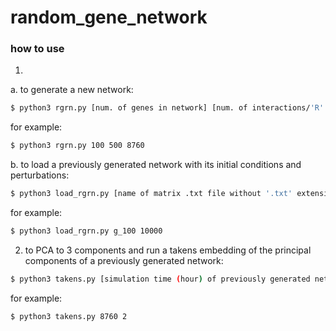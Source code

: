 # random_gene_network

### how to use

1. 
a. to generate a new network:
```bash
$ python3 rgrn.py [num. of genes in network] [num. of interactions/'R' for repressilator] [simulation time in hours]
```
for example:
```bash
$ python3 rgrn.py 100 500 8760
```

b. to load a previously generated network with its initial conditions and perturbations:
```bash
$ python3 load_rgrn.py [name of matrix .txt file without '.txt' extension] [simulation time (hours)]
```
for example:
```bash
$ python3 load_rgrn.py g_100 10000
```

2. to PCA to 3 components and run a takens embedding of the principal components of a previously generated network:
```bash
$ python3 takens.py [simulation time (hour) of previously generated network] [PC you want to takens embed]
```

for example:
```bash
$ python3 takens.py 8760 2
```
